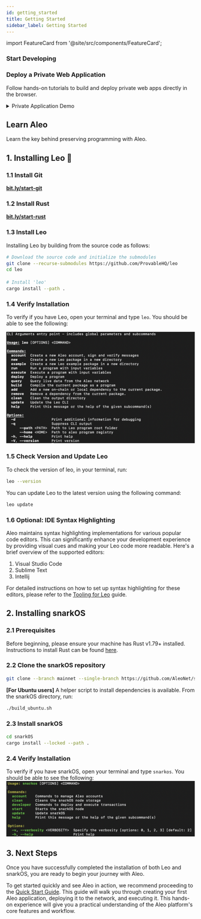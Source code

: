 ```yaml
---
id: getting_started
title: Getting Started
sidebar_label: Getting Started
---
```


import FeatureCard from '@site/src/components/FeatureCard';

### Start Developing

<div style={{
  display: 'grid',
  gridTemplateColumns: 'repeat(2, minmax(0, 1fr))',
  gap: '1.5rem',
  width: '100%',
  margin: '2rem 0'
}}>

<FeatureCard
  title="🚀 Quick Start"
  description="Build a Leo program and deploy it to Aleo."
  link="./quick_start"
/>

<FeatureCard
  title="🦁 Local Setup"
  description="Setup a local development environment."
  link="https://github.com/ProvableHQ/leo"
/>

</div>

### Deploy a Private Web Application

Follow hands-on tutorials to build and deploy private web apps directly in the browser.

<div style={{
  display: 'grid',
  gridTemplateColumns: 'repeat(2, minmax(0, 1fr))',
  gap: '1.5rem',
  width: '100%',
  margin: '2rem 0'
}}>

<FeatureCard
  title="Make a Private Web App"
  description="Build a private full stack app."
  link="./quick_start"
/>

<FeatureCard
  title="Try Privacy on the Web"
  description="Try a live privacy preserving web app."
  link="https://github.com/ProvableHQ/leo"
/>

</div>

<div style={{
  width: '100%',
  margin: '2rem 0'
}}>
  <details style={{
    background: '#1a1f2e',
    borderRadius: '8px',
    border: '1px solid #2d3748',
    overflow: 'hidden'
  }}>
    <summary style={{
      padding: '1.25rem',
      color: '#e2e8f0',
      fontSize: '1.125rem',
      fontWeight: '600',
      listStyle: 'none',
      cursor: 'pointer'
    }}>
      Private Application Demo
    </summary>

    <div style={{ padding: '1.25rem', background: '#151922' }}>
      <iframe 
        width="100%" 
        height="320" 
        src="https://www.youtube.com/embed/YOUR_VIDEO_ID" 
        title="YouTube video player" 
        frameBorder="0" 
        allow="accelerometer; autoplay; clipboard-write; encrypted-media; gyroscope; picture-in-picture" 
        allowFullScreen
      ></iframe>
    </div>
  </details>
</div>


## Learn Aleo

Learn the key behind preserving programming with Aleo.



## 1. Installing Leo 🦁 

### 1.1 Install Git

**[bit.ly/start-git](https://bit.ly/start-git)**

### 1.2 Install Rust

**[bit.ly/start-rust](https://bit.ly/start-rust)**

### 1.3 Install Leo

Installing Leo by building from the source code as follows:
```bash
# Download the source code and initialize the submodules
git clone --recurse-submodules https://github.com/ProvableHQ/leo
cd leo

# Install 'leo'
cargo install --path .
```

### 1.4 Verify Installation

To verify if you have Leo, open your terminal and type `leo`. You should be able to see the following:

![Leo](images/leo-cli.png)

### 1.5 Check Version and Update Leo

To check the version of leo, in your terminal, run:
```bash
leo --version
```

You can update Leo to the latest version using the following command:
```bash
leo update
```

### 1.6 Optional: IDE Syntax Highlighting

Aleo maintains syntax highlighting implementations for various popular code editors. This can significantly enhance your development experience by providing visual cues and making your Leo code more readable. Here's a brief overview of the supported editors:

1. Visual Studio Code
2. Sublime Text
3. Intellij

For detailed instructions on how to set up syntax highlighting for these editors, please refer to the [Tooling for Leo](https://docs.leo-lang.org/getting_started/ide#plugins) guide.

## 2. Installing snarkOS 

### 2.1 Prerequisites

Before beginning, please ensure your machine has Rust v1.79+ installed. Instructions to install Rust can be found [here](https://www.rust-lang.org/tools/install).

### 2.2 Clone the snarkOS repository

```bash
git clone --branch mainnet --single-branch https://github.com/AleoNet/snarkOS.git
```

**[For Ubuntu users]** A helper script to install dependencies is available. From the snarkOS directory, run:
```bash
./build_ubuntu.sh
```

### 2.3 Install snarkOS

```bash
cd snarkOS
cargo install --locked --path .
```

### 2.4 Verify Installation

To verify if you have snarkOS, open your terminal and type `snarkos`. You should be able to see the following:
![snarkOS](images/snarkos-cli.png)




## 3. Next Steps

Once you have successfully completed the installation of both Leo and snarkOS, you are ready to begin your journey with Aleo.  

To get started quickly and see Aleo in action, we recommend proceeding to the [Quick Start Guide](00_quick_start.md). This guide will walk you through creating your first Aleo application, deploying it to the network, and executing it. This hands-on experience will give you a practical understanding of the Aleo platform's core features and workflow.


